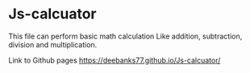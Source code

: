 # Js-calcuator

This file can perform basic math calculation
Like addition, subtraction, division and multiplication.

Link to Github pages 
https://deebanks77.github.io/Js-calcuator/
